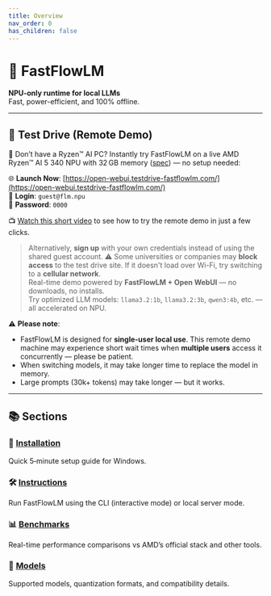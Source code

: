 ```yaml
---
title: Overview
nav_order: 0
has_children: false
---
```


# 🧠 FastFlowLM

**NPU-only runtime for local LLMs**  
Fast, power-efficient, and 100% offline.

---

## 🧪 Test Drive (Remote Demo)

🚀 Don’t have a Ryzen™ AI PC? Instantly try FastFlowLM on a live AMD Ryzen™ AI 5 340 NPU with 32 GB memory ([spec](https://www.amazon.com/4X4-BOX-AI340-Display-Support-Copilot/dp/B0F2GFLF67/ref=sr_1_5?crid=1X16RDUCQ2497&dib=eyJ2IjoiMSJ9.C5GS4xMl_kkJ7Yr6dNFi6g.Dfj_l9Dk1yuIBjppqmKSqNAAPQc1F4Mu3zJ9-MDlszw&dib_tag=se&keywords=4x4+box+ai340&qid=1752010554&sprefix=www.amazon.com%2F4X4-BOX-AI340%2Caps%2C176&sr=8-5)) — no setup needed:

🌐 **Launch Now**: [https://open-webui.testdrive-fastflowlm.com/](https://open-webui.testdrive-fastflowlm.com/)  
🔐 **Login**: `guest@flm.npu`  
🔑 **Password**: `0000`

📺 [Watch this short video](https://www.youtube.com/watch?v=0AhkX2ZLu7Y&list=PLf87s9UUZrJp4r3JM4NliPEsYuJNNqFAJ&index=2) to see how to try the remote demo in just a few clicks.

> Alternatively, **sign up** with your own credentials instead of using the shared guest account.
> ⚠️ Some universities or companies may **block access** to the test drive site. If it doesn't load over Wi-Fi, try switching to a **cellular network**.  
> Real-time demo powered by **FastFlowLM + Open WebUI** — no downloads, no installs.  
> Try optimized LLM models: `llama3.2:1b`, `llama3.2:3b`, `qwen3:4b`, etc. — all accelerated on NPU.

⚠️ **Please note**:  
- FastFlowLM is designed for **single-user local use**. This remote demo machine may experience short wait times when **multiple users** access it concurrently — please be patient.  
- When switching models, it may take longer time to replace the model in memory.
- Large prompts (30k+ tokens) may take longer — but it works.

---

## 📚 Sections

### 🚀 [Installation](install.md)
Quick 5‑minute setup guide for Windows.

### 🛠️ [Instructions](instructions/index.md)
Run FastFlowLM using the CLI (interactive mode) or local server mode.

### 📊 [Benchmarks](benchmarks/index.md)
Real-time performance comparisons vs AMD’s official stack and other tools.

### 🧩 [Models](models/index.md)
Supported models, quantization formats, and compatibility details.
